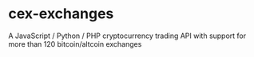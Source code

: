 # cex-exchanges
A JavaScript / Python / PHP cryptocurrency trading API with support for more than 120 bitcoin/altcoin exchanges
